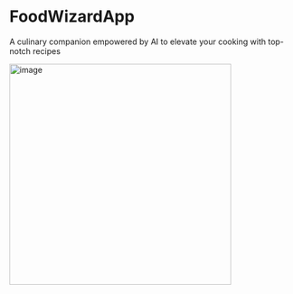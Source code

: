 # FoodWizardApp
A culinary companion empowered by AI to elevate your cooking with top-notch recipes

<img width="392" alt="image" src="https://github.com/FoodWizards/FoodWizardApp/assets/114360071/0d902757-47f3-4253-8b4f-06df032cb032">

